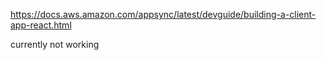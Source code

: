 https://docs.aws.amazon.com/appsync/latest/devguide/building-a-client-app-react.html

currently not working
